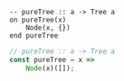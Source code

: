 ```applescript
-- pureTree :: a -> Tree a
on pureTree(x)
    Node(x, {})
end pureTree
```


```javascript
// pureTree :: a -> Tree a
const pureTree = x =>
    Node(x)([]);
```